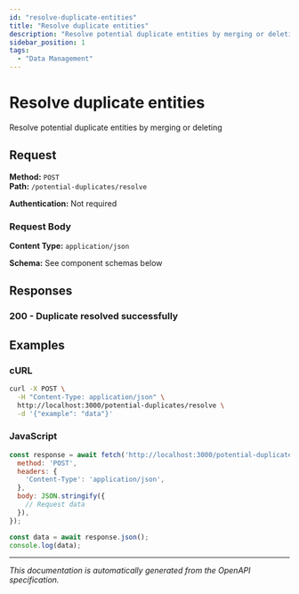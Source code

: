 ```yaml
---
id: "resolve-duplicate-entities"
title: "Resolve duplicate entities"
description: "Resolve potential duplicate entities by merging or deleting"
sidebar_position: 1
tags:
  - "Data Management"
---
```


# Resolve duplicate entities

Resolve potential duplicate entities by merging or deleting

## Request

**Method:** `POST`  
**Path:** `/potential-duplicates/resolve`

**Authentication:** Not required

### Request Body

**Content Type:** `application/json`

**Schema:** See component schemas below

## Responses

### 200 - Duplicate resolved successfully

## Examples

### cURL
```bash
curl -X POST \
  -H "Content-Type: application/json" \
  http://localhost:3000/potential-duplicates/resolve \
  -d '{"example": "data"}'
```

### JavaScript
```javascript
const response = await fetch('http://localhost:3000/potential-duplicates/resolve', {
  method: 'POST',
  headers: {
    'Content-Type': 'application/json',
  },
  body: JSON.stringify({
    // Request data
  }),
});

const data = await response.json();
console.log(data);
```

---

*This documentation is automatically generated from the OpenAPI specification.*
